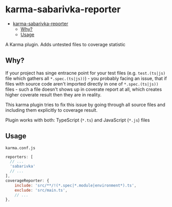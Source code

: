 # karma-sabarivka-reporter

- [karma-sabarivka-reporter](#karma-sabarivka-reporter)
  - [Why?](#why)
  - [Usage](#usage)

A Karma plugin. Adds untested files to coverage statistic

## Why?

If your project has singe entracne point for your test files (e.g. `test.(ts|js)` file which gathers all `*.spec.(ts|js))`) - you probably facing an issue, that if files with source code aren't imported directly in one of `*.spec.(ts|js))` files - such a file doesn't shows up in coverate report at all, which creates higher coverate result then they are in reality.

This karma plugin tries to fix this issue by going through all source files and including them explicitly to coverage result.

Plugin works with both: TypeScript (`*.ts`) and JavaScript (`*.js`) files

## Usage

`karma.conf.js`

``` JavaScript
reporters: [
  // ...
  'sabarivka'
  // ...
],
coverageReporter: {
    include: 'src/**/!(*.spec|*.module|environment*).ts',
    exclude: 'src/main.ts',
    // ...
},
```
